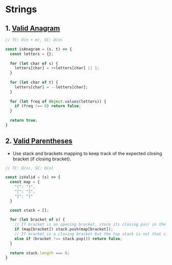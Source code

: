 # Strings

## 1. [Valid Anagram](https://leetcode.com/problems/valid-anagram/)
```js
// TC: O(n + m), SC: O(n)

const isAnagram = (s, t) => {
  const letters = {};
  
  for (let char of s) {
    letters[char] = ++letters[char] || 1;
  }
  
  for (let char of t) {
    letters[char] = --letters[char];
  }
  
  for (let freq of Object.values(letters)) {
    if (freq !== 0) return false;
  }
  
  return true;
}
```

## 2. [Valid Parentheses](https://leetcode.com/problems/valid-parentheses/)
- Use stack and brackets mapping to keep track of the expected closing bracket (if closing bracket).
```js
// TC: O(n), SC: O(n)

const isValid = (s) => {
  const map = {
    "(": ")",
    "[": "]",
    "{": "}"
  }

  const stack = [];
  
  for (let bracket of s) {
    // If bracket is an opening bracket, store its closing pair in the stack.
    if (map[bracket]) stack.push(map[bracket]);
    // If bracket is a closing bracket but the top stack is not that closing bracket, invalid.
    else if (bracket !== stack.pop()) return false;
  }
  
  return stack.length === 0;
}
```
